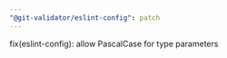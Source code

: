 ```yaml
---
"@git-validator/eslint-config": patch
---
```


fix(eslint-config): allow PascalCase for type parameters
